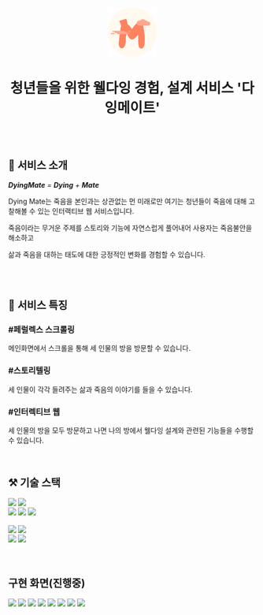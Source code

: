 <div align="center">
  <img src="./public/favicon.png" width="100px" alt="logo"/>
  <br>

  # 청년들을 위한 웰다잉 경험, 설계 서비스 '다잉메이트'

  <br>
</div>


  <br>

## 🌙 서비스 소개

***DyingMate** = **Dying** + **Mate***


Dying  Mate는 죽음을 본인과는 상관없는 먼 미래로만 여기는 청년들이 죽음에 대해 고찰해볼 수 있는 인터랙티브 웹 서비스입니다. 

죽음이라는 무거운 주제를 스토리와 기능에 자연스럽게 풀어내어 사용자는 죽음불안을 해소하고 

삶과 죽음을 대하는 태도에 대한 긍정적인 변화를 경험할 수 있습니다.

<br>
<br>



## 🎇 서비스 특징

### #페럴렉스 스크롤링
메인화면에서 스크롤을 통해 세 인물의 방을 방문할 수 있습니다.
### #스토리텔링
세 인물이 각각 들려주는 삶과 죽음의 이야기를 들을 수 있습니다.
### #인터렉티브 웹
세 인물의 방을 모두 방문하고 나면 나의 방에서 웰다잉 설계와 관련된 기능들을 수행할 수 있습니다.

<br>

## ⚒️ 기술 스택

<img src="https://img.shields.io/badge/yarn-2C8EBB?style=for-the-badge&logo=yarn&logoColor=white">
<img src="https://img.shields.io/badge/JavaScript-F7DF1E?style=for-the-badge&logo=javascript&logoColor=black">
<div display='flex'>
  <img src="https://img.shields.io/badge/React-61DAFB?style=for-the-badge&logo=React&logoColor=white">
  <img src="https://img.shields.io/badge/React_Router-CA4245?style=for-the-badge&logo=react-router&logoColor=white">
  <img src="https://img.shields.io/badge/Axios-5A29E4?style=for-the-badge&logo=Axios&logoColor=white">
</div>
<br>
<img src="https://img.shields.io/badge/threejs-black?style=for-the-badge&logo=three.js&logoColor=white">

<img src="https://img.shields.io/badge/styled%20components-DB7093?style=for-the-badge&logo=styled-components&logoColor=white">

<div display='flex'>
  <img src="https://img.shields.io/badge/Amazon%20S3-569A31?style=for-the-badge&logo=AmazonS3&logoColor=white">
  <img src="https://img.shields.io/badge/Amazon%20Route53-8C4FFF?style=for-the-badge&logo=AmazonRoute53&logoColor=white">
</div>




<br>
<br>

## 구현 화면(진행중)

<img src="https://github.com/Dying-Mate/dyingmate-frontend/assets/68267094/a799edbf-d730-44cb-9440-7803db89b71b">

<img src="https://github.com/Dying-Mate/dyingmate-frontend/assets/68267094/e0e8e14c-3592-4222-b81e-ec1c4b38f13d">

<img src="https://github.com/Dying-Mate/dyingmate-frontend/assets/68267094/a9dbecf5-46da-40ba-868e-8563b363251b">

<img src="https://github.com/Dying-Mate/dyingmate-frontend/assets/68267094/0d8830d8-5086-4ec0-9664-501b9e423523">

<img src="https://github.com/Dying-Mate/dyingmate-frontend/assets/68267094/723e03e6-49a1-424a-b070-accc6182e8a3">

<img src="https://github.com/Dying-Mate/dyingmate-frontend/assets/68267094/ae476890-c8a1-48ef-9697-afa159848adb">

<img src="https://github.com/Dying-Mate/dyingmate-frontend/assets/68267094/001f041c-fac3-4f72-9a03-764a4d364baf">

<img src="https://github.com/Dying-Mate/dyingmate-frontend/assets/68267094/8c024919-0099-4277-94bc-f0c1a0e2101c">





